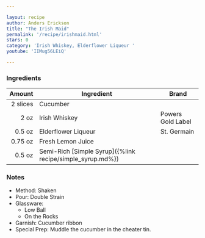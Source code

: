 ```yaml
---

layout: recipe
author: Anders Erickson
title: "The Irish Maid"
permalink: '/recipe/irishmaid.html'
stars: 0
category: 'Irish Whiskey, Elderflower Liqueur '
youtube: 'IIMug56LEiQ'

---
```


### Ingredients

| Amount  | Ingredient               | Brand                  |
| -------: | --------------------------------------------------------- | ----------------- |
| 2 slices | Cucumber                                                  |
|     2 oz | Irish Whiskey                                             | Powers Gold Label |
|   0.5 oz | Elderflower Liqueur                                       | St. Germain       |
|  0.75 oz | Fresh Lemon Juice                                         |
|   0.5 oz | Semi-Rich [Simple Syrup]({%link recipe/simple_syrup.md%}) |

### Notes

- Method: Shaken
- Pour: Double Strain
- Glassware: 
    - Low Ball
    - On the Rocks
- Garnish: Cucumber ribbon
- Special Prep: Muddle the cucumber in the cheater tin.

